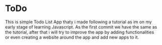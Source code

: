# ToDo
This is  simple Todo List App thaty i made following a tutorial as im on my early stage of learning Javascript.
As the first commit we have the same as the tutorial, after that i will try to improve the app by adding functionalities or even creating a website around the app and add new apps to it. 
